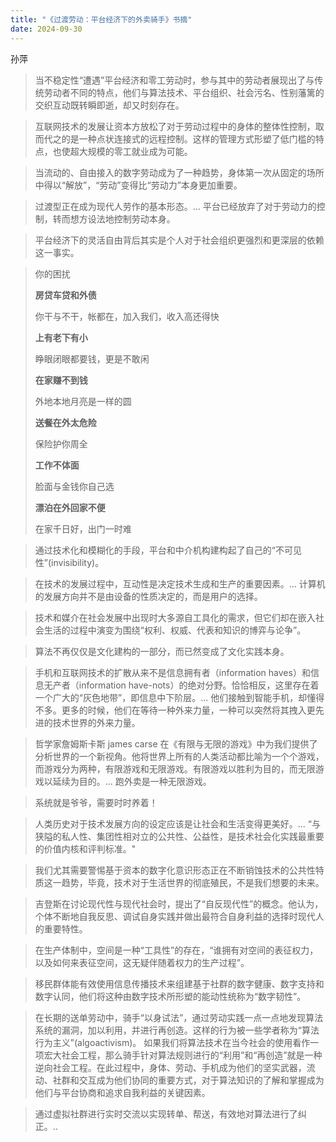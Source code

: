 ```yaml
---
title: "《过渡劳动：平台经济下的外卖骑手》书摘"
date: 2024-09-30
---
```


孙萍

> 当不稳定性“遭遇”平台经济和零工劳动时，参与其中的劳动者展现出了与传统劳动者不同的特点，他们与算法技术、平台组织、社会污名、性别藩篱的交织互动既转瞬即逝，却又时刻存在。

> 互联网技术的发展让资本方放松了对于劳动过程中的身体的整体性控制，取而代之的是一种点状连接式的远程控制。这样的管理方式形塑了低门槛的特点，也使超大规模的零工就业成为可能。

> 当流动的、自由接入的数字劳动成为了一种趋势，身体第一次从固定的场所中得以“解放”，“劳动”变得比“劳动力”本身更加重要。

> 过渡型正在成为现代人劳作的基本形态。... 平台已经放弃了对于劳动力的控制，转而想方设法地控制劳动本身。

> 平台经济下的灵活自由背后其实是个人对于社会组织更强烈和更深层的依赖这一事实。

> 你的困扰
>
> **房贷车贷和外债**
>
> 你干与不干，帐都在，加入我们，收入高还得快
>
> **上有老下有小**
>
> 睁眼闭眼都要钱，更是不敢闲
>
> **在家赚不到钱**
>
> 外地本地月亮是一样的圆
>
> **送餐在外太危险**
>
> 保险护你周全
>
> **工作不体面**
>
> 脸面与金钱你自己选
>
> **漂泊在外回家不便**
>
> 在家千日好，出门一时难

> 通过技术化和模糊化的手段，平台和中介机构建构起了自己的“不可见性”(invisibility)。

> 在技术的发展过程中，互动性是决定技术生成和生产的重要因素。... 计算机的发展方向并不是由设备的性质决定的，而是用户的选择。

> 技术和媒介在社会发展中出现时大多源自工具化的需求，但它们却在嵌入社会生活的过程中演变为围绕“权利、权威、代表和知识的博弈与论争”。

> 算法不再仅仅是文化建构的一部分，而已然变成了文化实践本身。

> 手机和互联网技术的扩散从来不是信息拥有者（information haves）和信息无产者（information have-nots）的绝对分野。恰恰相反，这里存在着一个广大的“灰色地带”，即信息中下阶层。... 他们接触到智能手机，却懂得不多。更多的时候，他们在等待一种外来力量，一种可以突然将其拽入更先进的技术世界的外来力量。

> 哲学家詹姆斯卡斯 james carse 在《有限与无限的游戏》中为我们提供了分析世界的一个新视角。他将世界上所有的人类活动都比喻为一个个游戏，而游戏分为两种，有限游戏和无限游戏。有限游戏以胜利为目的，而无限游戏以延续为目的。... 跑外卖是一种无限游戏。

> 系统就是爷爷，需要时时养着！

> 人类历史对于技术发展方向的设定应该是让社会和生活变得更美好。... “与狭隘的私人性、集团性相对立的公共性、公益性，是技术社会化实践最重要的价值内核和评判标准。"

> 我们尤其需要警惕基于资本的数字化意识形态正在不断销蚀技术的公共性特质这一趋势，毕竟，技术对于生活世界的彻底殖民，不是我们想要的未来。

> 吉登斯在讨论现代性与现代社会时，提出了“自反现代性”的概念。他认为，个体不断地自我反思、调试自身实践并做出最符合自身利益的选择时现代人的重要特性。

> 在生产体制中，空间是一种“工具性”的存在，“谁拥有对空间的表征权力，以及如何来表征空间，这无疑伴随着权力的生产过程”。

> 移民群体能有效使用信息传播技术来组建基于社群的数字健康、数字支持和数字认同，他们将这种由数字技术所形塑的能动性统称为“数字韧性”。

> 在长期的送单劳动中，骑手“以身试法”，通过劳动实践一点一点地发现算法系统的漏洞，加以利用，并进行再创造。这样的行为被一些学者称为“算法行为主义”(algoactivism)。 如果我们将算法技术在当今社会的使用看作一项宏大社会工程，那么骑手针对算法规则进行的“利用”和“再创造”就是一种逆向社会工程。在此过程中，身体、劳动、手机成为他们的坚实武器，流动、社群和交互成为他们协同的重要方式，对于算法知识的了解和掌握成为他们与平台协商和追求自我利益的关键因素。

> 通过虚拟社群进行实时交流以实现转单、帮送，有效地对算法进行了纠正。..
